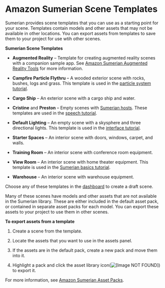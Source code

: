# Amazon Sumerian Scene Templates<a name="assets-templates"></a>

Sumerian provides scene templates that you can use as a starting point for your scene\. Templates contain models and other assets that may not be available in other locations\. You can export assets from templates to save them to your project for use wtih other scenes\.

**Sumerian Scene Templates**

+ **Augmented Reality** – Template for creating augmented reality scenes with a companion sample app\. See [Amazon Sumerian Augmented Reality Tools](assets-artools.md) for more information\.

+ **Campfire Particle Flythru** – A wooded exterior scene with rocks, bushes, logs and grass\. This template is used in the [particle system tutorial](https://docs.sumerian.amazonaws.com/tutorials/create/beginner/campfire-particles/)\.

+ **Cargo Ship** – An exterior scene with a cargo ship and water\.

+ **Cristine** and **Preston** – Empty scenes with [Sumerian hosts](assets-hosts.md)\. These templates are used in the [speech tutorial](https://docs.sumerian.amazonaws.com/tutorials/create/beginner/host-speech-component/)\.

+ **Default Lighting** – An empty scene with a skysphere and three directional lights\. This template is used in the [interface tutorial](https://docs.sumerian.amazonaws.com/tutorials/create/getting-started/sumerian-interface/)\.

+ **Starter Spaces** – An interior scene with doors, windows, carpet, and walls\.

+ **Training Room** – An interior scene with conference room equipment\.

+ **View Room** – An interior scene with home theater equipment\. This template is used in the [Sumerian basics tutorial](https://docs.sumerian.amazonaws.com/tutorials/create/getting-started/sumerian-basics-tv-room/)\.

+ **Warehouse** – An interior scene with warehouse equipment\.

Choose any of these templates in the [dashboard](sumerian-dashboard.md) to create a draft scene\.

Many of these scenes have models and other assets that are not available in the Sumerian library\. These are either included in the default asset pack, or contained in separate asset packs for each model\. You can export these assets to your project to use them in other scenes\.

**To export assets from a template**

1. Create a scene from the template\.

1. Locate the assets that you want to use in the assets panel\.

1. If the assets are in the default pack, create a new pack and move them into it\.

1. Highlight a pack and click the asset library icon\(![\[Image NOT FOUND\]](http://docs.aws.amazon.com/sumerian/latest/userguide/images/assets-icons-assetlib.png)\) to export it\.

For more information, see [Amazon Sumerian Asset Packs](assets-packs.md)\.